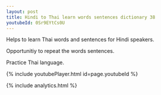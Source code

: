 ```yaml
---
layout: post
title: Hindi to Thai learn words sentences dictionary 38 
youtubeId: 0Sr9EYtCs0U
---
```

 
 
Helps to learn Thai words and sentences for Hindi speakers.

Opportunitiy to repeat the words sentences. 

Practice Thai language. 
 
{% include youtubePlayer.html id=page.youtubeId %}
 
 
{% include analytics.html %}